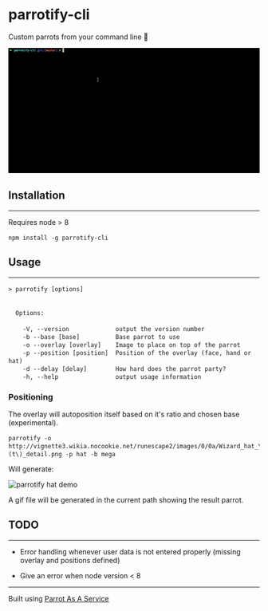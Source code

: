 # parrotify-cli

Custom parrots from your command line :tada:

![parrotify-cli demo](images/parrotify-demo.gif "parrotify-cli demo")

## Installation
-----

Requires node > 8

```
npm install -g parrotify-cli
```

## Usage
-----

```
> parrotify [options]


  Options:

    -V, --version             output the version number
    -b --base [base]          Base parrot to use
    -o --overlay [overlay]    Image to place on top of the parrot
    -p --position [position]  Position of the overlay (face, hand or hat)
    -d --delay [delay]        How hard does the parrot party?
    -h, --help                output usage information

```

### Positioning

The overlay will autoposition itself based on it's ratio and chosen base (experimental).

```
parrotify -o http://vignette3.wikia.nocookie.net/runescape2/images/0/0a/Wizard_hat_\(t\)_detail.png -p hat -b mega
```

Will generate: 

![parrotify hat demo](http://i.imgur.com/AolpCOP.gif "parrotify hat demo")


A gif file will be generated in the current path showing the result parrot.

## TODO
-----

- Error handling whenever user data is not entered properly (missing overlay and positions defined)

- Give an error when node version < 8

-----

Built using [Parrot As A Service](https://github.com/francoislg/PPaaS)

